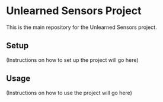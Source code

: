 # Unlearned Sensors Project

This is the main repository for the Unlearned Sensors project.

## Setup

(Instructions on how to set up the project will go here)

## Usage

(Instructions on how to use the project will go here)